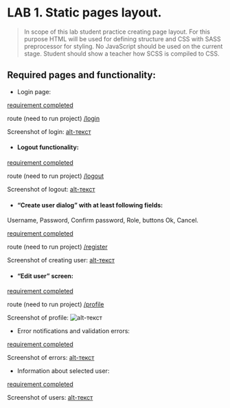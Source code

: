 # LAB 1. Static pages layout.
> In scope of this lab student practice creating page layout. For this purpose HTML will be used
> for defining structure and CSS with SASS preprocessor for styling. No JavaScript should 
> be used on the current stage. Student should show a teacher how SCSS is compiled to CSS.

## Required pages and functionality:
- Login page:

[requirement completed](https://github.com/nosoccus/Tronion/tree/master/client/templates/login/login.html)

route (need to run project) [/login](http://127.0.0.1:5000/login)

Screenshot of login:
[alt-текст](https://github.com/nosoccus/Tronion/tree/master/WebDevelopment/Lab1/img/login1.png "Login")
  
  
- #### Logout functionality:

[requirement completed](https://github.com/nosoccus/Tronion/tree/master/client/templates/login/logout.html)

route (need to run project) [/logout](http://127.0.0.1:5000/logout)

Screenshot of logout:
[alt-текст](https://github.com/nosoccus/Tronion/tree/master/WebDevelopment/Lab1/img/logout1.png "Logout")
  
  
- #### “Create user dialog” with at least following fields: 
Username, Password, Confirm password, Role, buttons Ok, Cancel.

[requirement completed](https://github.com/nosoccus/Tronion/tree/master/client/templates/registration/register.html)
  
route (need to run project) [/register](http://127.0.0.1:5000/register)
 
Screenshot of creating user:
[alt-текст](https://github.com/nosoccus/Tronion/tree/master/WebDevelopment/Lab1/img/signup1.png "Logout")
  
  
- #### “Edit user” screen:

[requirement completed](https://github.com/nosoccus/Tronion/tree/master/client/templates/profile/profile.html)
  
route (need to run project) [/profile](http://127.0.0.1:5000/profile)

Screenshot of profile:
![alt-текст](https://github.com/nosoccus/Tronion/tree/master/WebDevelopment/Lab1/img/profile.png "Profile")
  
  
- Error notifications and validation errors:

[requirement completed](https://github.com/nosoccus/Tronion/blob/master/client/static/scripts/login/login_request.js)
  
Screenshot of errors:
[alt-текст](https://github.com/nosoccus/Tronion/tree/master/WebDevelopment/Lab1/img/error.png "Errors")
  
  
- Information about selected user:

[requirement completed](https://github.com/nosoccus/Tronion/blob/master/client/templates/room/manage_room.html)

Screenshot of users:
[alt-текст](https://github.com/nosoccus/Tronion/tree/master/WebDevelopment/Lab1/img/users.png "Users")
